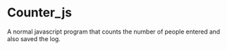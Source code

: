 # Counter_js
A normal javascript program that counts the number of people entered and also saved the log.
